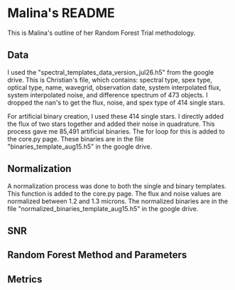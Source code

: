 # Malina's README

This is Malina's outline of her Random Forest Trial methodology.

## Data

I used the "spectral_templates_data_version_jul26.h5" from the google drive. This is Christian's file, which contains: spectral type, spex type, optical type, name, wavegrid, observation date, system interpolated flux, system interpolated noise, and difference spectrum of 473 objects. I dropped the nan's to get the flux, noise, and spex type of 414 single stars.

For artificial binary creation, I used these 414 single stars. I directly added the flux of two stars together and added their noise in quadrature. This process gave me 85,491 artificial binaries. The for loop for this is added to the core.py page. These binaries are in the file "binaries_template_aug15.h5" in the google drive.

## Normalization

A normalization process was done to both the single and binary templates. This function is added to the core.py page. The flux and noise values are normalized between 1.2 and 1.3 microns. The normalized binaries are in the file "normalized_binaries_template_aug15.h5" in the google drive. 

## SNR


## Random Forest Method and Parameters


## Metrics 
